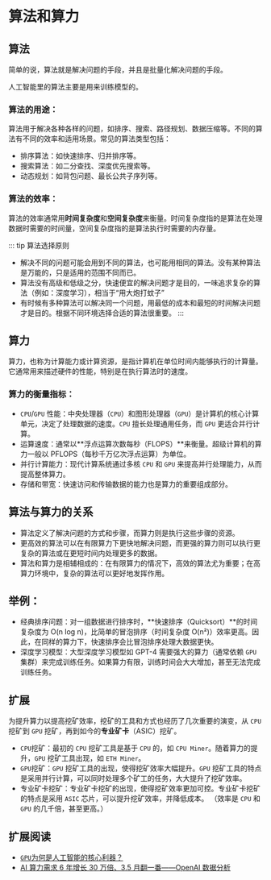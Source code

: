 # 算法和算力

## 算法

简单的说，算法就是解决问题的手段，并且是批量化解决问题的手段。

人工智能里的算法主要是用来训练模型的。

### 算法的用途：

算法用于解决各种各样的问题，如排序、搜索、路径规划、数据压缩等。不同的算法有不同的效率和适用场景。常见的算法类型包括：

- 排序算法：如快速排序、归并排序等。
- 搜索算法：如二分查找、深度优先搜索等。
- 动态规划：如背包问题、最长公共子序列等。

### 算法的效率：

算法的效率通常用**时间复杂度**和**空间复杂度**来衡量。时间复杂度指的是算法在处理数据时需要的时间量，空间复杂度指的是算法执行时需要的内存量。

::: tip 算法选择原则

- 解决不同的问题可能会用到不同的算法，也可能用相同的算法。没有某种算法是万能的，只是适用的范围不同而已。
- 算法没有高级和低级之分，快速便宜的解决问题才是目的，一味追求复杂的算法（例如：深度学习），相当于“用大炮打蚊子”
- 有时候有多种算法可以解决同一个问题，用最低的成本和最短的时间解决问题才是目的。根据不同环境选择合适的算法很重要。
  :::

## 算力

算力，也称为计算能力或计算资源，是指计算机在单位时间内能够执行的计算量。它通常用来描述硬件的性能，特别是在执行算法时的速度。

### 算力的衡量指标：

- `CPU`/`GPU` 性能：中央处理器（`CPU`）和图形处理器（`GPU`）是计算机的核心计算单元，决定了处理数据的速度。`CPU` 擅长处理通用任务，而 `GPU` 更适合并行计算。
- 运算速度：通常以**浮点运算次数每秒（FLOPS）**来衡量。超级计算机的算力一般以 PFLOPS（每秒千万亿次浮点运算）为单位。
- 并行计算能力：现代计算系统通过多核 `CPU` 和 `GPU` 来提高并行处理能力，从而提高整体算力。
- 存储和带宽：快速访问和传输数据的能力也是算力的重要组成部分。

## 算法与算力的关系

- 算法定义了解决问题的方式和步骤，而算力则是执行这些步骤的资源。
- 更高效的算法可以在有限算力下更快地解决问题，而更强的算力则可以执行更复杂的算法或在更短时间内处理更多的数据。
- 算法和算力是相辅相成的：在有限算力的情况下，高效的算法尤为重要；在高算力环境中，复杂的算法可以更好地发挥作用。

## 举例：

- 经典排序问题：对一组数据进行排序时，**快速排序（Quicksort）**的时间复杂度为 O(n log n)，比简单的冒泡排序（时间复杂度 O(n²)）效率更高。因此，在同样的算力下，快速排序会比冒泡排序处理大数据更快。
- 深度学习模型：大型深度学习模型如 GPT-4 需要强大的算力（通常依赖 `GPU` 集群）来完成训练任务。如果算力有限，训练时间会大大增加，甚至无法完成训练任务。

## 扩展

为提升算力以提高挖矿效率，挖矿的工具和方式也经历了几次重要的演变，从 `CPU` 挖矿到 `GPU` 挖矿，再到如今的**专业矿卡**（ASIC）挖矿。

- `CPU`挖矿：最初的 `CPU` 挖矿工具是基于 `CPU` 的，如 `CPU Miner`。随着算力的提升，`GPU` 挖矿工具出现，如 `ETH Miner`。
- `GPU`挖矿：`GPU` 挖矿工具的出现，使得挖矿效率大幅提升。`GPU` 挖矿工具的特点是采用并行计算，可以同时处理多个矿工的任务，大大提升了挖矿效率。
- 专业矿卡挖矿：专业矿卡挖矿的出现，使得挖矿效率更加可控。专业矿卡挖矿的特点是采用 `ASIC` 芯片，可以提升挖矿效率，并降低成本。 （效率是 `CPU` 和 `GPU` 的几千倍，甚至更高。）

## 扩展阅读

- [`GPU`为何是人工智能的核心利器？](https://www.sohu.com/a/129856441_653639)
- [AI 算力需求 6 年增长 30 万倍、3.5 月翻一番——OpenAI 数据分析](https://www.jiqizhixin.com/articles/051704)
